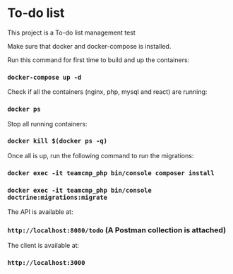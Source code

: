 # To-do list

This project is a To-do list management test

Make sure that docker and docker-compose is installed.

Run this command for first time to build and up the containers:

### `docker-compose up -d`

Check if all the containers (nginx, php, mysql and react) are running:

### `docker ps`

Stop all running containers:

### `docker kill $(docker ps -q)`

Once all is up, run the following command to run the migrations:

### `docker exec -it teamcmp_php bin/console composer install`
### `docker exec -it teamcmp_php bin/console doctrine:migrations:migrate`

The API is available at:

### `http://localhost:8080/todo` (A Postman collection is attached)

The client is available at:

### `http://localhost:3000`
